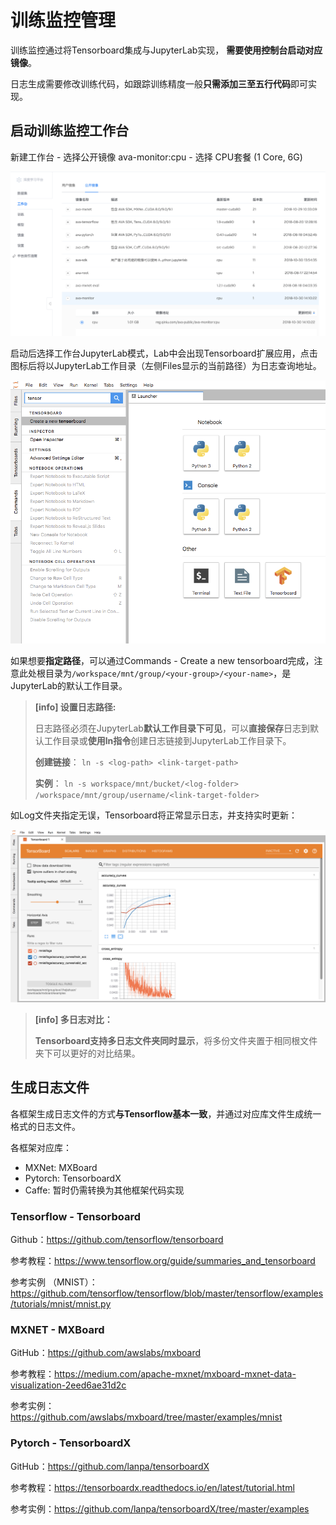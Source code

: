 # 训练监控管理

训练监控通过将Tensorboard集成与JupyterLab实现， **需要使用控制台启动对应镜像**。

日志生成需要修改训练代码，如跟踪训练精度一般**只需添加三至五行代码**即可实现。

## 启动训练监控工作台

新建工作台 - 选择公开镜像 ava-monitor:cpu - 选择 CPU套餐 (1 Core, 6G)

![](/images/ch-05/5.2.3/monitor-image-selection.png)


启动后选择工作台JupyterLab模式，Lab中会出现Tensorboard扩展应用，点击图标后将以JupyterLab工作目录（左侧Files显示的当前路径）为日志查询地址。

![](/images/ch-05/5.2.3/monitor-jupyterlab.png)

如果想要**指定路径**，可以通过Commands - Create a new tensorboard完成，注意此处根目录为`/workspace/mnt/group/<your-group>/<your-name>`，是JupyterLab的默认工作目录。

> **[info] 设置日志路径:**
>
> 日志路径必须在JupyterLab**默认工作目录下可见**，可以**直接保存**日志到默认工作目录或**使用ln指令**创建日志链接到JupyterLab工作目录下。
>
> **创建链接**： `ln -s <log-path> <link-target-path>`
>
> **实例**： `ln -s workspace/mnt/bucket/<log-folder> /workspace/mnt/group/username/<link-target-folder>`

如Log文件夹指定无误，Tensorboard将正常显示日志，并支持实时更新：

![](/images/ch-05/5.2.3/monitor-gui.png)

> **[info] 多日志对比：**
>
> **Tensorboard支持多日志文件夹同时显示**，将多份文件夹置于相同根文件夹下可以更好的对比结果。

## 生成日志文件

各框架生成日志文件的方式**与Tensorflow基本一致**，并通过对应库文件生成统一格式的日志文件。

各框架对应库：
+ MXNet: MXBoard
+ Pytorch: TensorboardX
+ Caffe: 暂时仍需转换为其他框架代码实现

### Tensorflow - Tensorboard

Github：https://github.com/tensorflow/tensorboard

参考教程：https://www.tensorflow.org/guide/summaries_and_tensorboard

参考实例 （MNIST）：https://github.com/tensorflow/tensorflow/blob/master/tensorflow/examples/tutorials/mnist/mnist.py

### MXNET - MXBoard

GitHub：https://github.com/awslabs/mxboard

参考教程：https://medium.com/apache-mxnet/mxboard-mxnet-data-visualization-2eed6ae31d2c

参考实例：https://github.com/awslabs/mxboard/tree/master/examples/mnist

### Pytorch - TensorboardX

GitHub：https://github.com/lanpa/tensorboardX

参考教程：https://tensorboardx.readthedocs.io/en/latest/tutorial.html

参考实例：https://github.com/lanpa/tensorboardX/tree/master/examples